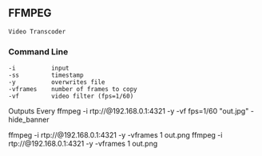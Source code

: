 FFMPEG
---

    Video Transcoder

### Command Line

    -i          input
    -ss         timestamp
    -y          overwrites file
    -vframes    number of frames to copy
    -vf         video filter (fps=1/60)
    
Outputs Every 
ffmpeg -i rtp://@192.168.0.1:4321 -y -vf fps=1/60 "out.jpg" -hide_banner



ffmpeg -i rtp://@192.168.0.1:4321 -y -vframes 1 out.png
ffmpeg -i rtp://@192.168.0.1:4321 -y -vframes 1 out.png
